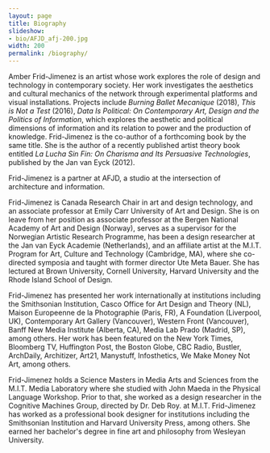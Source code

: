 ```yaml
---
layout: page
title: Biography
slideshow: 
- bio/AFJD_afj-200.jpg
width: 200
permalink: /biography/
---
```



Amber Frid-Jimenez is an artist whose work explores the role of design and technology in contemporary society. Her work investigates the aesthetics and cultural mechanics of the network through experimental platforms and visual installations. Projects include *Burning Ballet Mecanique* (2018), *This is Not a Test* (2016), *Data Is Political: On Contemporary Art, Design and the Politics of Information*, which explores the aesthetic and political dimensions of information and its relation to power and the production of knowledge. Frid-Jimenez is the co-author of a forthcoming book by the same title. She is the author of a recently published artist theory book entitled *La Lucha Sin Fin: On Charisma and Its Persuasive Technologies*, published by the Jan van Eyck (2012). 

Frid-Jimenez is a partner at AFJD, a studio at the intersection of architecture and information. 

Frid-Jimenez is Canada Research Chair in art and design technology, and an associate professor at Emily Carr University of Art and Design. She is on leave from her position as associate professor at the Bergen National Academy of Art and Design (Norway), serves as a supervisor for the Norwegian Artistic Research Programme, has been a design researcher at the Jan van Eyck Academie (Netherlands), and an affiliate artist at the M.I.T. Program for Art, Culture and Technology (Cambridge, MA), where she co-directed symposia and taught with former director Ute Meta Bauer. She has lectured at Brown University, Cornell University, Harvard University and the Rhode Island School of Design. 

Frid-Jimenez has presented her work internationally at institutions including the Smithsonian Institution, Casco Office for Art Design and Theory (NL), Maison Europeenne de la Photographie (Paris, FR), A Foundation (Liverpool, UK), Contemporary Art Gallery (Vancouver), Western Front (Vancouver), Banff New Media Institute (Alberta, CA), Media Lab Prado (Madrid, SP), among others. Her work has been featured on the New York Times, Bloomberg TV, Huffington Post, the Boston Globe, CBC Radio, Bustler, ArchDaily, Architizer, Art21, Manystuff, Infosthetics, We Make Money Not Art, among others. 

Frid-Jimenez holds a Science Masters in Media Arts and Sciences from the M.I.T. Media Laboratory where she studied with John Maeda in the Physical Language Workshop. Prior to that, she worked as a design researcher in the Cognitive Machines Group, directed by Dr. Deb Roy. at M.I.T. Frid-Jimenez has worked as a professional book designer for institutions including the Smithsonian Institution and Harvard University Press, among others. She earned her bachelor's degree in fine art and philosophy from Wesleyan University. 